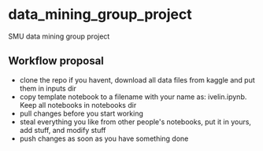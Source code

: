 # data_mining_group_project
SMU data mining group project


## Workflow proposal	
- clone the repo if you havent, download all data files from kaggle and put them in inputs dir
- copy template notebook to a filename with your name as: ivelin.ipynb. Keep all notebooks in notebooks dir
- pull changes before you start working
- steal everything you like from other people's notebooks, put it in yours, add stuff, and modify stuff
- push changes as soon as you have something done
